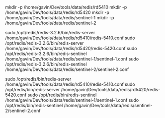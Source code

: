 mkdir -p /home/gavin/Dev/tools/data/redis/rd5410
mkdir -p /home/gavin/Dev/tools/data/redis/rd5420
mkdir -p /home/gavin/Dev/tools/data/redis/sentinel-1
mkdir -p /home/gavin/Dev/tools/data/redis/sentinel-2

sudo /opt/redis/redis-3.2.6/bin/redis-server /home/gavin/Dev/tools/data/redis/rd5410/redis-5410.conf
sudo /opt/redis/redis-3.2.6/bin/redis-server /home/gavin/Dev/tools/data/redis/rd5420/redis-5420.conf
sudo /opt/redis/redis-3.2.6/bin/redis-sentinel /home/gavin/Dev/tools/data/redis/sentinel-1/sentinel-1.conf
sudo /opt/redis/redis-3.2.6/bin/redis-sentinel /home/gavin/Dev/tools/data/redis/sentinel-2/sentinel-2.conf


sudo /opt/redis/bin/redis-server /home/gavin/Dev/tools/data/redis/rd5410/redis-5410.conf
sudo /opt/redis/bin/redis-server /home/gavin/Dev/tools/data/redis/rd5420/redis-5420.conf
sudo /opt/redis/bin/redis-sentinel /home/gavin/Dev/tools/data/redis/sentinel-1/sentinel-1.conf
sudo /opt/redis/bin/redis-sentinel /home/gavin/Dev/tools/data/redis/sentinel-2/sentinel-2.conf